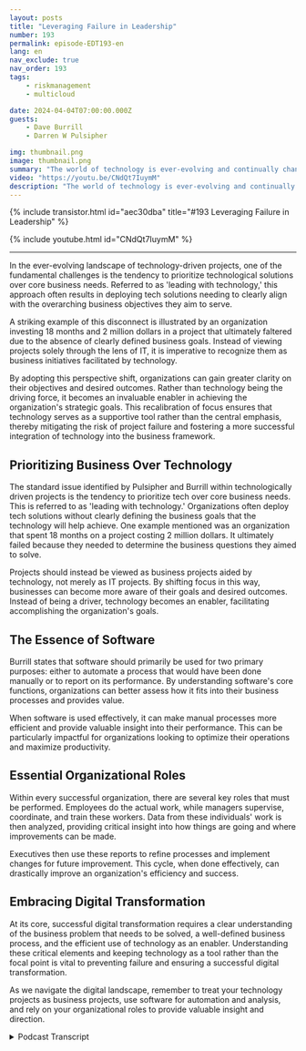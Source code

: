 ```yaml
---
layout: posts
title: "Leveraging Failure in Leadership"
number: 193
permalink: episode-EDT193-en
lang: en
nav_exclude: true
nav_order: 193
tags:
    - riskmanagement
    - multicloud

date: 2024-04-04T07:00:00.000Z
guests:
    - Dave Burrill
    - Darren W Pulsipher

img: thumbnail.png
image: thumbnail.png
summary: "The world of technology is ever-evolving and continually changing. In this digital landscape, it's important to understand not only the technology being used but also the underlying business process and purpose that it drives. Tech veterans Darren Pulsipher and Dave Burrill impart wisdom on this critical combination on their podcast Embracing Digital Transformation."
video: "https://youtu.be/CNdQt7IuymM"
description: "The world of technology is ever-evolving and continually changing. In this digital landscape, it's important to understand not only the technology being used but also the underlying business process and purpose that it drives. Tech veterans Darren Pulsipher and Dave Burrill impart wisdom on this critical combination on their podcast Embracing Digital Transformation."
---
```


<div>
{% include transistor.html id="aec30dba" title="#193 Leveraging Failure in Leadership" %}

{% include youtube.html id="CNdQt7IuymM" %}
</div>

---

In the ever-evolving landscape of technology-driven projects, one of the fundamental challenges is the tendency to prioritize technological solutions over core business needs. Referred to as 'leading with technology,' this approach often results in deploying tech solutions needing to clearly align with the overarching business objectives they aim to serve. 

A striking example of this disconnect is illustrated by an organization investing 18 months and 2 million dollars in a project that ultimately faltered due to the absence of clearly defined business goals. Instead of viewing projects solely through the lens of IT, it is imperative to recognize them as business initiatives facilitated by technology. 

By adopting this perspective shift, organizations can gain greater clarity on their objectives and desired outcomes. Rather than technology being the driving force, it becomes an invaluable enabler in achieving the organization's strategic goals. This recalibration of focus ensures that technology serves as a supportive tool rather than the central emphasis, thereby mitigating the risk of project failure and fostering a more successful integration of technology into the business framework.

## Prioritizing Business Over Technology

The standard issue identified by Pulsipher and Burrill within technologically driven projects is the tendency to prioritize tech over core business needs. This is referred to as 'leading with technology.' Organizations often deploy tech solutions without clearly defining the business goals that the technology will help achieve. One example mentioned was an organization that spent 18 months on a project costing 2 million dollars. It ultimately failed because they needed to determine the business questions they aimed to solve. 

Projects should instead be viewed as business projects aided by technology, not merely as IT projects. By shifting focus in this way, businesses can become more aware of their goals and desired outcomes. Instead of being a driver, technology becomes an enabler, facilitating accomplishing the organization's goals. 

## The Essence of Software 

Burrill states that software should primarily be used for two primary purposes: either to automate a process that would have been done manually or to report on its performance. By understanding software's core functions, organizations can better assess how it fits into their business processes and provides value. 

When software is used effectively, it can make manual processes more efficient and provide valuable insight into their performance. This can be particularly impactful for organizations looking to optimize their operations and maximize productivity.

## Essential Organizational Roles

Within every successful organization, there are several key roles that must be performed. Employees do the actual work, while managers supervise, coordinate, and train these workers. Data from these individuals' work is then analyzed, providing critical insight into how things are going and where improvements can be made. 

Executives then use these reports to refine processes and implement changes for future improvement. This cycle, when done effectively, can drastically improve an organization's efficiency and success. 

## Embracing Digital Transformation

At its core, successful digital transformation requires a clear understanding of the business problem that needs to be solved, a well-defined business process, and the efficient use of technology as an enabler. Understanding these critical elements and keeping technology as a tool rather than the focal point is vital to preventing failure and ensuring a successful digital transformation. 

As we navigate the digital landscape, remember to treat your technology projects as business projects, use software for automation and analysis, and rely on your organizational roles to provide valuable insight and direction.



<details>
<summary> Podcast Transcript </summary>

<p></p>

</details>
